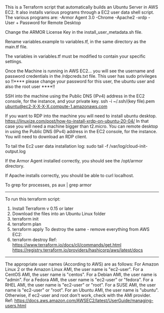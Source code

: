 This is a Terraform script that automatically builds an Ubuntu Server in AWS EC2. It also installs various programs through a EC2 user data shell script. The various programs are: -Armor Agent 3.0 -Chrome -Apache2 -xrdp -User + Password for Remote Desktop

Change the ARMOR License Key in the install_user_metadata.sh file.

Rename variables.example to variables.tf, in the same directory as the main.tf file.

The variables in variables.tf must be modified to contain your specific settings.

Once the Machine is running in AWS EC2... you will see the username and password credentials in the /rdpcreds.txt file. This user has sudo privileges so !!**** please change your password for this user, the ubuntu user and also the root user ****!!

SSH into the machine using the Public DNS (IPv4) address in the EC2 console, for the instance, and your private key. ssh -i ~/.ssh/(key file).pem ubuntu@ec2-X-X-X-X.compute-1.amazonaws.com

If you want to RDP into the machine you will need to install ubuntu desktop. 
https://linuxize.com/post/how-to-install-xrdp-on-ubuntu-20-04/
In that case you will need a machine bigger than t2.micro. You can remote desktop in using the Public DNS (IPv4) address in the EC2 console, for the instance. You will need to download an RDP client.

To tail the Ec2 user data installation log: 
sudo tail -f /var/log/cloud-init-output.log

If the Armor Agent installed correctly, you should see the /opt/armor directory. 

If Apache installs correctly, you should be able to curl localhost.

To grep for processes, ps aux | grep armor

-----
To run this terraform script:
1) Install Terraform v 0.15 or later
2) Download the files into an Ubuntu Linux folder
3) terraform init
4) terraform plan
5) terraform apply
To destroy the same - remove everything from AWS EC2:
6) terraform destroy
Ref:
https://www.terraform.io/docs/cli/commands/get.html
https://registry.terraform.io/providers/hashicorp/aws/latest/docs

-----
The appropriate user names (According to AWS) are as follows:
For Amazon Linux 2 or the Amazon Linux AMI, the user name is "ec2-user".
For a CentOS AMI, the user name is "centos".
For a Debian AMI, the user name is "admin".
For a Fedora AMI, the user name is "ec2-user" or "fedora".
For a RHEL AMI, the user name is "ec2-user" or "root".
For a SUSE AMI, the user name is "ec2-user" or "root".
For an Ubuntu AMI, the user name is "ubuntu".
Otherwise, if ec2-user and root don't work, check with the AMI provider.
Ref:
https://docs.aws.amazon.com/AWSEC2/latest/UserGuide/managing-users.html


